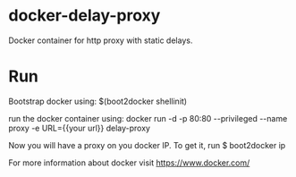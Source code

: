 docker-delay-proxy
==================

Docker container for http proxy with static delays.

Run
==================
Bootstrap docker using:
    $(boot2docker shellinit)

run the docker container using:
    docker run -d -p 80:80 --privileged --name proxy -e URL={{your url}} delay-proxy

Now you will have a proxy on you docker IP. To get it, run $ boot2docker ip

For more information about docker visit https://www.docker.com/

